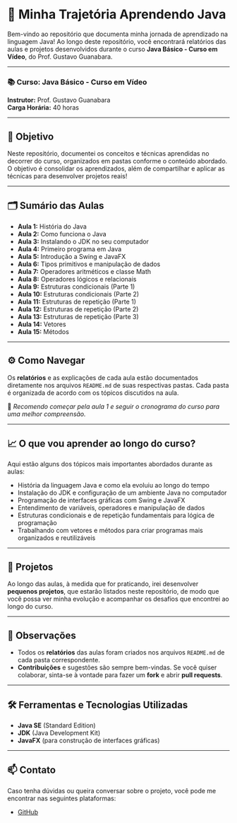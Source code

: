 # 📖 Minha Trajetória Aprendendo Java

Bem-vindo ao repositório que documenta minha jornada de aprendizado na linguagem Java! Ao longo deste repositório, você encontrará relatórios das aulas e projetos desenvolvidos durante o curso **Java Básico - Curso em Vídeo**, do Prof. Gustavo Guanabara.

---

### 📚 Curso: **Java Básico - Curso em Vídeo**  
**Instrutor:** Prof. Gustavo Guanabara  
**Carga Horária:** 40 horas  

---

## 🎯 Objetivo

Neste repositório, documentei os conceitos e técnicas aprendidas no decorrer do curso, organizados em pastas conforme o conteúdo abordado. O objetivo é consolidar os aprendizados, além de compartilhar e aplicar as técnicas para desenvolver projetos reais!

---

## 🗂️ Sumário das Aulas

- **Aula 1:** História do Java
- **Aula 2:** Como funciona o Java
- **Aula 3:** Instalando o JDK no seu computador
- **Aula 4:** Primeiro programa em Java
- **Aula 5:** Introdução a Swing e JavaFX
- **Aula 6:** Tipos primitivos e manipulação de dados
- **Aula 7:** Operadores aritméticos e classe Math
- **Aula 8:** Operadores lógicos e relacionais
- **Aula 9:** Estruturas condicionais (Parte 1)
- **Aula 10:** Estruturas condicionais (Parte 2)
- **Aula 11:** Estruturas de repetição (Parte 1)
- **Aula 12:** Estruturas de repetição (Parte 2)
- **Aula 13:** Estruturas de repetição (Parte 3)
- **Aula 14:** Vetores
- **Aula 15:** Métodos

---

## ⚙️ Como Navegar

Os **relatórios** e as explicações de cada aula estão documentados diretamente nos arquivos `README.md` de suas respectivas pastas. Cada pasta é organizada de acordo com os tópicos discutidos na aula.

🔧 *Recomendo começar pela aula 1 e seguir o cronograma do curso para uma melhor compreensão.*

---

## 📈 O que vou aprender ao longo do curso?

Aqui estão alguns dos tópicos mais importantes abordados durante as aulas:

- História da linguagem Java e como ela evoluiu ao longo do tempo
- Instalação do JDK e configuração de um ambiente Java no computador
- Programação de interfaces gráficas com Swing e JavaFX
- Entendimento de variáveis, operadores e manipulação de dados
- Estruturas condicionais e de repetição fundamentais para lógica de programação
- Trabalhando com vetores e métodos para criar programas mais organizados e reutilizáveis

---

## 🚀 Projetos

Ao longo das aulas, à medida que for praticando, irei desenvolver **pequenos projetos**, que estarão listados neste repositório, de modo que você possa ver minha evolução e acompanhar os desafios que encontrei ao longo do curso.

---

## 📌 Observações

- Todos os **relatórios** das aulas foram criados nos arquivos `README.md` de cada pasta correspondente.
- **Contribuições** e sugestões são sempre bem-vindas. Se você quiser colaborar, sinta-se à vontade para fazer um **fork** e abrir **pull requests**.

---

## 🛠️ Ferramentas e Tecnologias Utilizadas

- **Java SE** (Standard Edition)
- **JDK** (Java Development Kit)
- **JavaFX** (para construção de interfaces gráficas)

---

## 📫 Contato

Caso tenha dúvidas ou queira conversar sobre o projeto, você pode me encontrar nas seguintes plataformas:

- [GitHub](https://github.com/DanielAlves)

